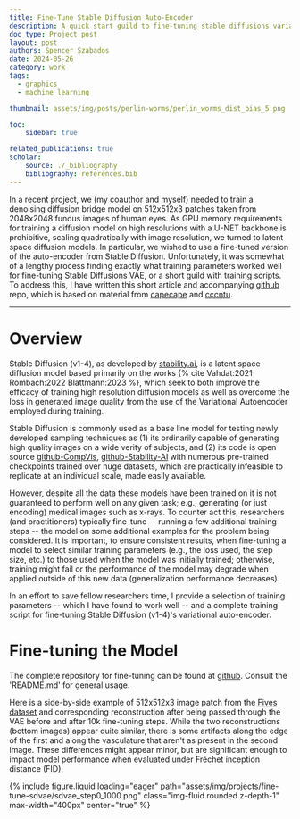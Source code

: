 ```yaml
---
title: Fine-Tune Stable Diffusion Auto-Encoder 
description: A quick start guild to fine-tuning stable diffusions variational auto-encoder.
doc type: Project post
layout: post
authors: Spencer Szabados
date: 2024-05-26
category: work
tags:
  - graphics
  - machine_learning

thumbnail: assets/img/posts/perlin-worms/perlin_worms_dist_bias_5.png

toc:
    sidebar: true

related_publications: true
scholar: 
    source: ./_bibliography
    bibliography: references.bib
---
```


In a recent project, we (my coauthor and myself) needed to train a denoising diffusion bridge model on 512x512x3 patches taken from 2048x2048 fundus images of human eyes. As GPU memory requirements for training a diffusion model on high resolutions with a U-NET backbone is prohibitive, scaling quadratically with image resolution, we turned to latent space diffusion models. In particular, we wished to use a fine-tuned version of the auto-encoder from Stable Diffusion. Unfortunately, it was somewhat of a lengthy process finding exactly what training parameters worked well for fine-tuning Stable Diffusions VAE, or a short guild with training scripts. To address this, I have written this short article and accompanying [github](https://github.com/SpencerSzabados/Fine-tune-Stable-Diffusion-VAE) repo, which is based on material from [capecape](https://wandb.ai/capecape/ddpm_clouds/reports/Using-Stable-Diffusion-VAE-to-encode-satellite-images--VmlldzozNDA2OTgx) and [cccntu](https://github.com/cccntu/fine-tune-models).

---

# Overview
Stable Diffusion (v1-4), as developed by [stability.ai](https://stability.ai/news/stable-diffusion-public-release), is a latent space diffusion model based primarily on the works  {% cite Vahdat:2021 Rombach:2022 Blattmann:2023 %}, which seek to both improve the efficacy of training high resolution diffusion models as well as overcome the loss in generated image quality from the use of the Variational Autoencoder employed during training. 

Stable Diffusion is commonly used as a base line model for testing newly developed sampling techniques as (1) its ordinarily capable of generating high quality images on a wide verity of subjects, and (2) its code is open source [github-CompVis](https://github.com/CompVis/stable-diffusion), [github-Stability-AI](https://github.com/Stability-AI/stablediffusion) with numerous pre-trained checkpoints trained over huge datasets, which are practically infeasible to replicate at an individual scale, made easily available. 

However, despite all the data these models have been trained on it is not guaranteed to perform well on any given task; e.g., generating (or just encoding) medical images such as x-rays. To counter act this, researchers (and practitioners) typically fine-tune -- running a few additional training steps -- the model on some additional examples for the problem being considered. It is important, to ensure consistent results, when fine-tuning a model to select similar training parameters (e.g., the loss used, the step size, etc.) to those used when the model was initially trained; otherwise, training might fail or the performance of the model may degrade when applied outside of this new data (generalization performance decreases). 

In an effort to save fellow researchers time, I provide a selection of training parameters -- which I have found to work well -- and a complete training script for fine-tuning Stable Diffusion (v1-4)'s variational auto-encoder.

# Fine-tuning the Model
The complete repository for fine-tuning can be found at [github](https://github.com/SpencerSzabados/Fine-tune-Stable-Diffusion-VAE). Consult the 'README.md' for general usage. 

Here is a side-by-side example of 512x512x3 image patch from the [Fives dataset](https://www.nature.com/articles/s41597-022-01564-3) and corresponding reconstruction after being passed through the VAE before and after 10k fine-tuning steps. While the two reconstructions (bottom images) appear quite similar, there is some artifacts along the edge of the first and along the vasculature that aren't as present in the second image. These differences might appear minor, but are significant enough to impact model performance when evaluated under Fréchet inception distance (FID).

{% include figure.liquid loading="eager" path="assets/img/projects/fine-tune-sdvae/sdvae_step0_1000.png" class="img-fluid rounded z-depth-1" max-width="400px" center="true" %}
